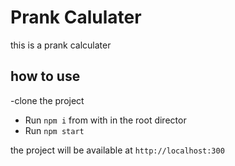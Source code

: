 # Prank Calulater

this is a prank calculater

## how to use

-clone the project

- Run `npm i` from with in the root director
- Run `npm start`

the project will be available at `http://localhost:300`
